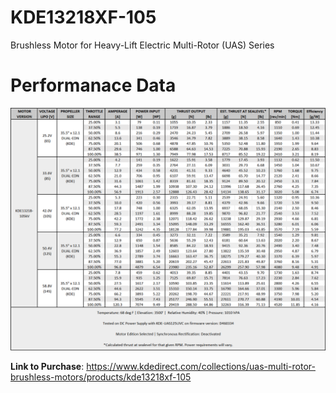 # KDE13218XF-105 
Brushless Motor for Heavy-Lift Electric Multi-Rotor (UAS) Series


# Performanace Data
![alt text](image.png)


**Link to Purchase**: https://www.kdedirect.com/collections/uas-multi-rotor-brushless-motors/products/kde13218xf-105